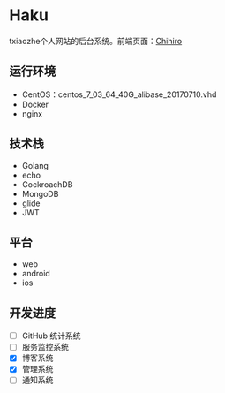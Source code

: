 # Haku
txiaozhe个人网站的后台系统。前端页面：[Chihiro](https://github.com/Txiaozhe/Chihiro)

## 运行环境
* CentOS：centos_7_03_64_40G_alibase_20170710.vhd
* Docker
* nginx

## 技术栈
* Golang
* echo
* CockroachDB
* MongoDB
* glide
* JWT

## 平台
* web
* android
* ios

## 开发进度
- [ ] GitHub 统计系统
- [ ] 服务监控系统
- [x] 博客系统
- [x] 管理系统
- [ ] 通知系统
